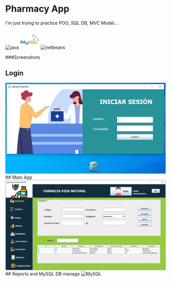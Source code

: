 # Pharmacy App
I'm just trying to practice POO, SQL DB, MVC Model...

<p align="left">
<img src="https://cdn.icon-icons.com/icons2/2415/PNG/512/java_original_logo_icon_146458.png" alt="java" width="50" height="50"/>
<img src="https://raw.githubusercontent.com/devicons/devicon/master/icons/mysql/mysql-original-wordmark.svg" alt="mysql" width="60" height="60"/>
<img src="https://upload.wikimedia.org/wikipedia/commons/thumb/9/98/Apache_NetBeans_Logo.svg/1776px-Apache_NetBeans_Logo.svg.png" alt="netbeans" width="40" height="40"/>
</p>

###Screenshots
## Login
<img src="https://raw.githubusercontent.com/carjes80/Java_Farmacia_Practica/main/src/images/Login.JPG" alt="Login"/>
## Main App
<img src="https://raw.githubusercontent.com/carjes80/Java_Farmacia_Practica/main/src/images/app.JPG" alt="main"/>
## Reports and MySQL DB manage
<img src="https://raw.githubusercontent.com/carjes80/Java_Farmacia_Practica/main/src/images/MySQL" alt="MySQL"/>

